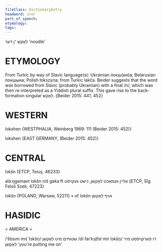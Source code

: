 ```yaml
---
fileClass: DictionaryEntry
headword: לאָקש
part_of_speech: 
etymology: 
tags: 
---
```

לאָקש
־ן
דער
'noodle'

ETYMOLOGY
===========
From Turkic by way of Slavic language(s): Ukrainian локш(ин)а; Belarusian локшынa; Polish łokszyna; from Turkic lakča.
Beider suggests that the word was borrowed from Slavic (probably Ukrainian) with a final /n/, which was then re-interpreted as a Yiddish plural suffix. This gave rise to the back-formation singular לאָקש.
{Beider 2015: 441, 452}

WESTERN
========

lokshen {WESTPHALIA, Weinberg 1969: 111 (Beider 2015: 452)}

lokshen {EAST GERMANY, (Beider 2015: 452)}

CENTRAL
========

lɔkšn {ETCP, Teiuș, 46233}

aláːŋgəmaxt lɔkšn niš gəkaˑft אַליין געמאַכט לאָקשן, נישט געקויפֿט {ETCP, Sîg Felső Szek, 47223}

lokšn {POLAND, Warsaw, 52211}
	•	of lokšn אויף לאָקשן

HASIDIC
=======
= AMERICA = 

/ˈštɪsɩm mɩt ˈlɔkšn̩/ שטותים מיט לאָקשן
/di farˈkɔjfst mir lɔkšn̩/ דו פֿאַרקויפֿסט מיר לאָקשן 'you're putting me on'